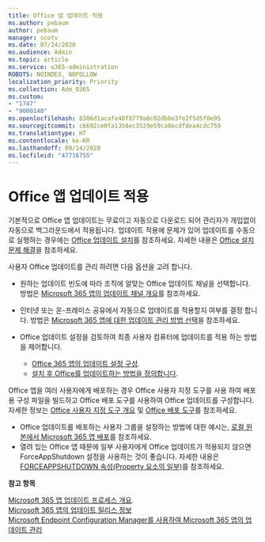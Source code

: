 ```yaml
---
title: Office 앱 업데이트 적용
ms.author: pebaum
author: pebaum
manager: scotv
ms.date: 07/24/2020
ms.audience: Admin
ms.topic: article
ms.service: o365-administration
ROBOTS: NOINDEX, NOFOLLOW
localization_priority: Priority
ms.collection: Adm_O365
ms.custom:
- "1747"
- "9000140"
ms.openlocfilehash: 8306d1acafe48f8779a8c02db8e3fe2f5d5f0e95
ms.sourcegitcommit: c6692ce0fa1358ec3529e59ca0ecdfdea4cdc759
ms.translationtype: HT
ms.contentlocale: ko-KR
ms.lasthandoff: 09/14/2020
ms.locfileid: "47716755"
---
```

# <a name="apply-updates-for-office-apps"></a>Office 앱 업데이트 적용

기본적으로 Office 앱 업데이트는 무료이고 자동으로 다운로드 되어 관리자가 개입없이 자동으로 백그라운드에서 적용됩니다. 업데이트 적용에 문제가 있어 업데이트를 수동으로 실행하는 경우에는 [Office 업데이트 설치](https://support.office.com/article/install-office-updates-2ab296f3-7f03-43a2-8e50-46de917611c5)를 참조하세요. 자세한 내용은 [Office 설치 문제 해결](https://support.microsoft.com/office/troubleshoot-installing-office-35ff2def-e0b2-4dac-9784-4cf212c1f6c2?ui=en-us&rs=en-us&ad=us#O365Plans=signinorgid)을 참조하세요.

사용자 Office 업데이트를 관리 하려면 다음 옵션을 고려 합니다.

- 원하는 업데이트 빈도에 따라 조직에 알맞는 Office 업데이트 채널을 선택합니다. 방법은 [Microsoft 365 앱의 업데이트 채널 개요](https://docs.microsoft.com/deployoffice/overview-of-update-channels-for-office-365-proplus)를 참조하세요.

- 인터넷 또는 온-프레미스 공유에서 자동으로 업데이트를 적용할지 여부를 결정 합니다. 방법은 [Microsoft 365 앱에 대한 업데이트 관리 방법 선택](https://docs.microsoft.com/deployoffice/choose-how-to-manage-updates-to-office-365-proplus)을 참조하세요.

- Office 업데이트 설정을 검토하여 최종 사용자 컴퓨터에 업데이트를 적용 하는 방법을 제어합니다.

    - [Office 365 앱의 업데이트 설정 구성](https://docs.microsoft.com/deployoffice/configure-update-settings-for-office-365-proplus).
    - [설치 후 Office를 업데이트하는 방법을 정의합니다](https://docs.microsoft.com/deployoffice/configuration-options-for-the-office-2016-deployment-tool#updates-element).

Office 앱을 여러 사용자에게 배포하는 경우 Office 사용자 지정 도구를 사용 하여 배포용 구성 파일을 빌드하고 Office 배포 도구를 사용하여 Office 업데이트를 구성합니다. 자세한 정보는 [Office 사용자 지정 도구 개요](https://docs.microsoft.com/DeployOffice/overview-of-the-office-customization-tool-for-click-to-run) 및 [Office 배포 도구](https://go.microsoft.com/fwlink/p/?LinkID=626065)를 참조하세요.

- Office 업데이트를 배포하는 사용자 그룹을 설정하는 방법에 대한 예시는, [로컬 원본에서 Microsoft 365 앱 배포](https://docs.microsoft.com/deployoffice/deploy-office-365-proplus-from-a-local-source)를 참조하세요.
-   열려 있는 Office 앱 때문에 일부 사용자에게 Office 업데이트가 적용되지 않으면 ForceAppShutdown 설정을 사용하는 것이 좋습니다. 자세한 내용은 [FORCEAPPSHUTDOWN 속성(Property 요소의 일부)](https://docs.microsoft.com/deployoffice/configuration-options-for-the-office-2016-deployment-tool#forceappshutdown-property-part-of-property-element)를 참조하세요. 

**참고 항목**

[Microsoft 365 앱 업데이트 프로세스 개요](https://docs.microsoft.com/deployoffice/overview-of-the-update-process-for-office-365-proplus).  
[Microsoft 365 앱의 업데이트 릴리스 정보](https://docs.microsoft.com/officeupdates/release-notes-office365-proplus)  
[Microsoft Endpoint Configuration Manager를 사용하여 Microsoft 365 앱의 업데이트 관리](https://docs.microsoft.com/deployoffice/manage-updates-to-office-365-proplus-with-system-center-configuration-manager)  
